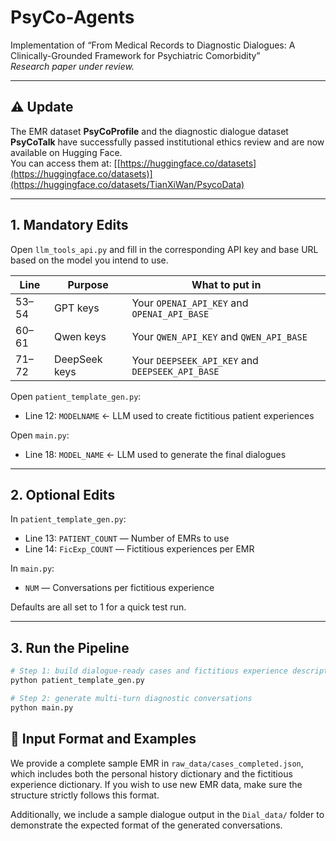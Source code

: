 # PsyCo-Agents  
Implementation of “From Medical Records to Diagnostic Dialogues: A Clinically-Grounded Framework for Psychiatric Comorbidity”  
*Research paper under review.*

---

## ⚠️ Update  
The EMR dataset **PsyCoProfile** and the diagnostic dialogue dataset **PsyCoTalk** have successfully passed institutional ethics review and are now available on Hugging Face.  
You can access them at: [[https://huggingface.co/datasets](https://huggingface.co/datasets)](https://huggingface.co/datasets/TianXiWan/PsycoData)


---

## 1. Mandatory Edits  

Open `llm_tools_api.py` and fill in the corresponding API key and base URL based on the model you intend to use.

| Line   | Purpose       | What to put in                                               |
|--------|---------------|--------------------------------------------------------------|
| 53–54  | GPT keys      | Your `OPENAI_API_KEY` and `OPENAI_API_BASE`                 |
| 60–61  | Qwen keys     | Your `QWEN_API_KEY` and `QWEN_API_BASE`                     |
| 71–72  | DeepSeek keys | Your `DEEPSEEK_API_KEY` and `DEEPSEEK_API_BASE`             |

Open `patient_template_gen.py`:

- Line 12: `MODELNAME` ← LLM used to create fictitious patient experiences  

Open `main.py`:

- Line 18: `MODEL_NAME` ← LLM used to generate the final dialogues  

---

## 2. Optional Edits  

In `patient_template_gen.py`:

- Line 13: `PATIENT_COUNT` — Number of EMRs to use  
- Line 14: `FicExp_COUNT` — Fictitious experiences per EMR  

In `main.py`:

- `NUM` — Conversations per fictitious experience  

Defaults are all set to 1 for a quick test run.

---

## 3. Run the Pipeline

```bash
# Step 1: build dialogue-ready cases and fictitious experience descriptions
python patient_template_gen.py  

# Step 2: generate multi-turn diagnostic conversations
python main.py
```

## 📁 Input Format and Examples

We provide a complete sample EMR in `raw_data/cases_completed.json`, which includes both the personal history dictionary and the fictitious experience dictionary. If you wish to use new EMR data, make sure the structure strictly follows this format.

Additionally, we include a sample dialogue output in the `Dial_data/` folder to demonstrate the expected format of the generated conversations.


